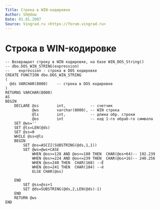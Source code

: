 ```yaml
---
Title: Строка в WIN-кодировке
Author: Sh@dow
Date: 01.01.2007
Source: Vingrad.ru <https://forum.vingrad.ru>
---
```



Строка в WIN-кодировке
======================

    -- Возвращает строку в WIN кодировке, на базе WIN_DOS_String()
    -- dbo.DOS_WIN_STRING(expression)
    --    expression - строка в DOS кодировке
    CREATE FUNCTION dbo.DOS_WIN_STRING
    (
      @ds VARCHAR(8000)    -- строка в DOS кодировке
    )
    RETURNS VARCHAR(8000)
    AS  
    BEGIN
        DECLARE @ss        int,           -- счетчик
                @ws        varchar(8000), -- WIN строка
                @ls        int,           -- длина обр. строки
                @os        int            -- код 1-го обраб-го символа
        SET @ws=''
        SET @ls=LEN(@ds)
        SET @ss=0
        WHILE @ss<@ls
        BEGIN
            SET @os=ASCII(SUBSTRING(@ds,1,1))
            SET @ws=@ws+CASE
                WHEN @os>=128 AND @os<=180 THEN  CHAR(@os+64)-- 192.239
                WHEN @os>=224 AND @os<=239 THEN  CHAR(@os+16)-- 240.256
                WHEN @os=240 THEN  CHAR(168) --Ё
                WHEN @os=241 THEN  CHAR(184) --ё
                ELSE CHAR(@os)
     
        END                        
            SET @ss=@ss+1
            SET @ds=SUBSTRING(@ds,2,LEN(@ds)-1)
        END
        RETURN @ws
    END 

